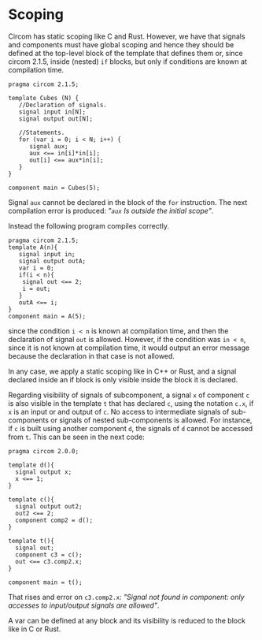 # Scoping

Circom has static scoping like C and Rust. However, we have that signals and components must have global scoping and hence they should be defined at the top-level block of the template that defines them or, since circom 2.1.5, inside (nested) `if` blocks, but only if conditions are known at compilation time. 

```text
pragma circom 2.1.5;

template Cubes (N) {
   //Declaration of signals.
   signal input in[N];
   signal output out[N];
   
   //Statements.
   for (var i = 0; i < N; i++) {
      signal aux;
      aux <== in[i]*in[i];
      out[i] <== aux*in[i];      
   }
}

component main = Cubes(5);
```

Signal `aux` cannot be declared in the block of the `for` instruction. The next compilation error is produced: _"`aux` Is outside the initial scope"_.

Instead the following program compiles correctly.

```text
pragma circom 2.1.5;
template A(n){
   signal input in;
   signal output outA;
   var i = 0;
   if(i < n){
    signal out <== 2;
    i = out;
   } 
   outA <== i;
}
component main = A(5);
```

since the condition `i < n` is known at compilation time, and then the declaration of signal `out` is allowed. However, if the condition was `in < n`, since it is not known at compilation time, it would output an error message because the declaration in that case is not allowed. 

In any case, we apply a static scoping like in C++ or Rust, and a signal declared inside an if block is only visible inside the block it is declared.

Regarding visibility of signals of subcomponent, a signal `x` of component `c` is also visible in the template `t` that has declared `c`, using the notation `c.x`, if `x` is an input or and output of `c`. No access to intermediate signals of sub-components or signals of nested sub-components is allowed. For instance, if `c` is built using another component `d`, the signals of `d` cannot be accessed from `t`.  This can be seen in the next code:

```text
pragma circom 2.0.0;

template d(){
  signal output x;
  x <== 1;
}

template c(){
  signal output out2;
  out2 <== 2;
  component comp2 = d();
}

template t(){
  signal out;
  component c3 = c();
  out <== c3.comp2.x;
}

component main = t();
```
That rises and error on `c3.comp2.x`: _"Signal not found in component: only accesses to input/output signals are allowed"_.

A var can be defined at any block and its visibility is reduced to the block like in C or Rust.
